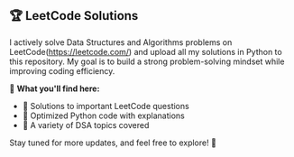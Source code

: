 ## 🏆 LeetCode Solutions

I actively solve Data Structures and Algorithms problems on LeetCode(https://leetcode.com/) and upload all my solutions in Python to this repository. My goal is to build a strong problem-solving mindset while improving coding efficiency.  

📌 **What you'll find here:**  
- 🔹 Solutions to important LeetCode questions  
- 🔹 Optimized Python code with explanations  
- 🔹 A variety of DSA topics covered  

Stay tuned for more updates, and feel free to explore! 🚀  
